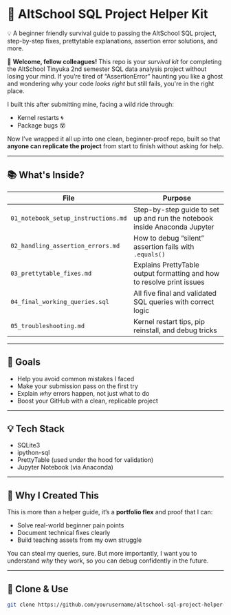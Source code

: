 # 🧰 AltSchool SQL Project Helper Kit
💡 A beginner friendly survival guide to passing the AltSchool SQL project, step-by-step fixes, prettytable explanations, assertion error solutions, and more.

🚀 **Welcome, fellow colleagues!**
This repo is your *survival kit* for completing the AltSchool Tinyuka 2nd semester SQL data analysis project without losing your mind. If you’re tired of “AssertionError” haunting you like a ghost and wondering why your code *looks right* but still fails, you're in the right place.

I built this after submitting mine, facing a wild ride through:

* Kernel restarts 🌀
* Package bugs 😵

Now I’ve wrapped it all up into one clean, beginner-proof repo, built so that **anyone can replicate the project** from start to finish without asking for help.

---

## 📚 What's Inside?

| File                        | Purpose                                                |
| --------------------------- | ------------------------------------------------------ |
| `01_notebook_setup_instructions.md`  | Step-by-step guide to set up and run the notebook inside Anaconda Jupyter         |
| `02_handling_assertion_errors.md`  | How to debug “silent” assertion fails with `.equals()` |
| `03_prettytable_fixes.md`      | Explains PrettyTable output formatting and how to resolve print issues  |
| `04_final_working_queries.sql` | All five final and validated SQL queries with correct logic     |
| `05_troubleshooting.md`        | Kernel restart tips, pip reinstall, and debug tricks   |

---

## 🎯 Goals

* Help you avoid common mistakes I faced
* Make your submission pass on the first try
* Explain *why* errors happen, not just what to do
* Boost your GitHub with a clean, replicable project

---

## 💡 Tech Stack

* SQLite3
* ipython-sql
* PrettyTable (used under the hood for validation)
* Jupyter Notebook (via Anaconda)

---

## 🌱 Why I Created This

This is more than a helper guide, it’s a **portfolio flex** and proof that I can:

* Solve real-world beginner pain points
* Document technical fixes clearly
* Build teaching assets from my own struggle

You can steal my queries, sure. But more importantly, I want you to understand *why* they work, so you can debug confidently in the future.

---

## 📌 Clone & Use

```bash
git clone https://github.com/yourusername/altschool-sql-project-helper-kit.git
```

